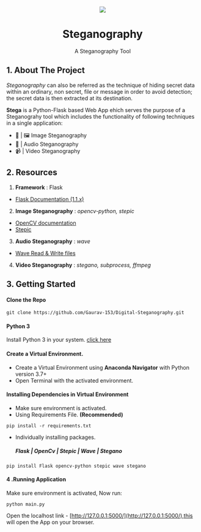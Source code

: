 
<!-- PROJECT LOGO -->
<br />
<p align="center">
  
  <img src="https://img.icons8.com/color/80/000000/data-encryption.png"/>
  <h1 align="center">Steganography</h1>

  <p align="center">
    A Steganography Tool
  </p>
</p>

<!-- ABOUT THE PROJECT -->
## 1. About The Project

*Steganography* can also be referred as the technique of hiding secret data within an ordinary, non secret, file or message in order to avoid detection; the secret data is then extracted at its destination. 

**Stega** is a Python-Flask based Web App ehich serves the purpose of a Steganograhy tool which includes the functionality of following techniques in a single application:
- 📃 | 🖼️ Image Steganography
- 🎵 | Audio Steganography 
- 📹 | Video Steganography

## 2. Resources
1. **Framework** : Flask
- [Flask Documentation (1.1.x)](https://flask.palletsprojects.com/en/1.1.x/)
2. **Image Steganography** : *opencv-python, stepic*
- [OpenCV documentation](https://docs.opencv.org/master/)
- [Stepic](https://pypi.org/project/stepic/)
3. **Audio Steganography** : *wave*
- [Wave Read & Write files](https://docs.python.org/3/library/wave.html)
4. **Video Steganography** : *stegano, subprocess, ffmpeg*



<!-- GETTING STARTED -->
## 3. Getting Started
#### Clone the Repo
```
git clone https://github.com/Gaurav-153/Digital-Steganography.git

````

####  Python 3 
Install Python 3 in your system. [click here](https://www.python.org/downloads/)

#### Create a Virtual Environment.
- Create a Virtual Environment using **Anaconda Navigator** with Python version 3.7+ 
- Open Terminal with the activated environment.

#### Installing Dependencies in Virtual Environment
- Make sure environment is activated. 
- Using Requirements File. **(Recommended)**
```
pip install -r requirements.txt
```
- Individually installing packages.
	##### ***Flask | OpenCv | Stepic | Wave | Stegano***
```
pip install Flask opencv-python stepic wave stegano
```

#### 4 .Running Application
Make sure environment is activated, Now run:
```
python main.py
```
Open the localhost link - [http://127.0.0.1:5000/](http://127.0.0.1:5000/),this will open the App on your browser.



  


